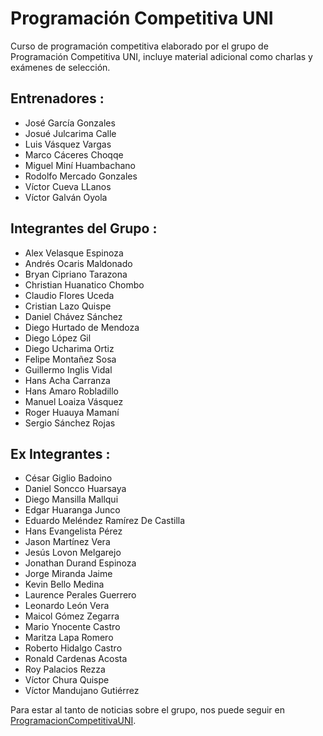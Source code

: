 ﻿# Programación Competitiva UNI
Curso de programación competitiva elaborado por el grupo de Programación Competitiva UNI, incluye material adicional como charlas y exámenes de selección.

## Entrenadores :
* José García Gonzales
* Josué Julcarima Calle
* Luis Vásquez Vargas
* Marco Cáceres Choqqe
* Miguel Miní Huambachano
* Rodolfo Mercado Gonzales
* Víctor Cueva LLanos
* Víctor Galván Oyola

## Integrantes del Grupo :
* Alex Velasque Espinoza
* Andrés Ocaris Maldonado
* Bryan Cipriano Tarazona
* Christian Huanatico Chombo
* Claudio Flores Uceda
* Cristian Lazo Quispe
* Daniel Chávez Sánchez
* Diego Hurtado de Mendoza
* Diego López Gil
* Diego Ucharima Ortiz
* Felipe Montañez Sosa
* Guillermo Inglis Vidal
* Hans Acha Carranza
* Hans Amaro Robladillo
* Manuel Loaiza Vásquez
* Roger Huauya Mamaní
* Sergio Sánchez Rojas

## Ex Integrantes :
* César Giglio Badoino
* Daniel Soncco Huarsaya
* Diego Mansilla Mallqui
* Edgar Huaranga Junco
* Eduardo Meléndez Ramírez De Castilla
* Hans Evangelista Pérez
* Jason Martínez Vera
* Jesús Lovon Melgarejo
* Jonathan Durand Espinoza
* Jorge Miranda Jaime
* Kevin Bello Medina
* Laurence Perales Guerrero
* Leonardo León Vera
* Maicol Gómez Zegarra
* Mario Ynocente Castro
* Maritza Lapa Romero
* Roberto Hidalgo Castro
* Ronald Cardenas Acosta
* Roy Palacios Rezza
* Víctor Chura Quispe
* Víctor Mandujano Gutiérrez

Para estar al tanto de noticias sobre el grupo, nos puede seguir en [ProgramacionCompetitivaUNI](https://www.facebook.com/ProgramacionCompetitivaUNI/).
